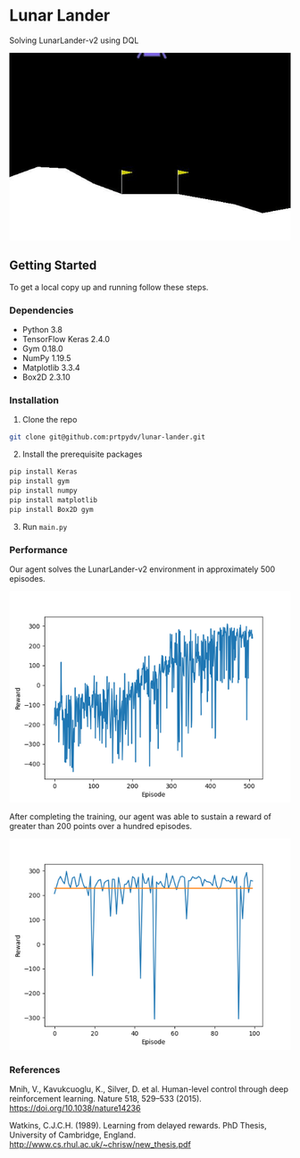# Lunar Lander
Solving LunarLander-v2 using DQL


![Lunar Lander Gif](https://github.com/prtpydv/lunar-lander/blob/main/gif/LunarLander-v2.gif)


## Getting Started

To get a local copy up and running follow these steps.

### Dependencies
* Python 3.8
* TensorFlow Keras 2.4.0
* Gym 0.18.0
* NumPy 1.19.5
* Matplotlib 3.3.4
* Box2D 2.3.10



### Installation

1. Clone the repo
```sh
git clone git@github.com:prtpydv/lunar-lander.git
```
2. Install the prerequisite packages

```sh
pip install Keras
pip install gym
pip install numpy
pip install matplotlib
pip install Box2D gym
``` 


3. Run `main.py`


### Performance
Our agent solves the LunarLander-v2 environment in approximately 500 episodes.

<img src="https://github.com/prtpydv/lunar-lander/blob/main/img/fig%201.png">

After completing the training, our agent was able to sustain a reward of greater than 200 points over a hundred episodes.

<img src="https://github.com/prtpydv/lunar-lander/blob/main/img/fig%202.png">

### References
Mnih, V., Kavukcuoglu, K., Silver, D. et al. Human-level control through deep reinforcement learning. Nature 518, 529–533 (2015). https://doi.org/10.1038/nature14236

Watkins, C.J.C.H. (1989). Learning from delayed rewards. PhD Thesis, University of Cambridge, England. http://www.cs.rhul.ac.uk/~chrisw/new_thesis.pdf
